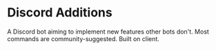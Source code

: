# Discord Additions
A Discord bot aiming to implement new features other bots don't. Most commands are community-suggested. Built on client.